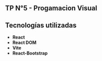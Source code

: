 ## TP N°5 - Progamacion Visual 

## Tecnologías utilizadas

- **React**
- **React DOM** 
- **Vite** 
- **React-Bootstrap** 